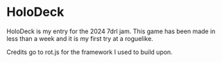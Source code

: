 HoloDeck
========

HoloDeck is my entry for the 2024 7drl jam.
This game has been made in less than a week and it is my first try at a roguelike.

Credits go to rot.js for the framework I used to build upon.
